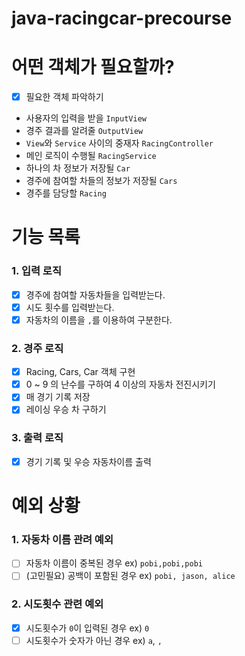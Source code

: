 # java-racingcar-precourse

# 어떤 객체가 필요할까?
- [x] 필요한 객체 파악하기
- 사용자의 입력을 받을 `InputView`
- 경주 결과를 알려줄 `OutputView`
- `View`와 `Service` 사이의 중재자 `RacingController`
- 메인 로직이 수행될 `RacingService`
- 하나의 차 정보가 저장될 `Car`
- 경주에 참여할 차들의 정보가 저장될 `Cars`
- 경주를 담당할 `Racing`

# 기능 목록

### 1. 입력 로직
- [x] 경주에 참여할 자동차들을 입력받는다.
- [x] 시도 횟수를 입력받는다.
- [x] 자동차의 이름을 `,`를 이용하여 구분한다.

### 2. 경주 로직
- [x] Racing, Cars, Car 객체 구현
- [x] 0 ~ 9 의 난수를 구하여 4 이상의 자동차 전진시키기
- [x] 매 경기 기록 저장
- [x] 레이싱 우승 차 구하기

### 3. 출력 로직
- [x] 경기 기록 및 우승 자동차이름 출력

# 예외 상황

### 1. 자동차 이름 관려 예외
- [ ] 자동차 이름이 중복된 경우 ex) `pobi,pobi,pobi`
- [ ] (고민필요) 공백이 포함된 경우 ex) `pobi, jason, alice`
### 2. 시도횟수 관련 예외
- [x] 시도횟수가 `0`이 입력된 경우 ex) `0`
- [ ] 시도횟수가 숫자가 아닌 경우 ex) `a`, `,`